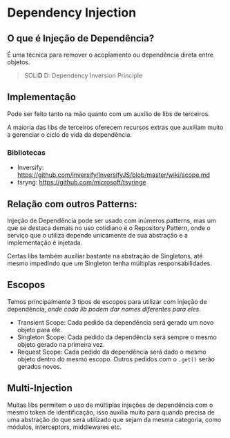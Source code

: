 # Dependency Injection

## O que é Injeção de Dependência?
É uma técnica para remover o acoplamento ou dependência direta entre objetos.

> SOLI**D**
> D: Dependency Inversion Principle

## Implementação

Pode ser feito tanto na mão quanto com um auxílio de libs de terceiros.

A maioria das libs de terceiros oferecem recursos extras que auxiliam muito a gerenciar o ciclo de vida da dependência.

### Bibliotecas
- Inversify: https://github.com/inversify/InversifyJS/blob/master/wiki/scope.md
- tsryng: https://github.com/microsoft/tsyringe

## Relação com outros Patterns:
Injeção de Dependência pode ser usado com inúmeros patterns, mas um que se destaca demais no uso cotidiano é o Repository Pattern, onde o serviço que o utiliza depende unicamente de sua abstração e a implementação é injetada.

Certas libs também auxiliar bastante na abstração de Singletons, até mesmo impedindo que um Singleton tenha múltiplas responsabilidades.


## Escopos
Temos principalmente 3 tipos de escopos para utilizar com injeção de dependência, _onde cada lib podem dar nomes diferentes para eles_.

- Transient Scope: Cada pedido da dependência será gerado um novo objeto para ele.
- Singleton Scope: Cada pedido da dependência será sempre o mesmo objeto gerado na primeira vez.
- Request Scope: Cada pedido da dependência será dado o mesmo objeto dentro do mesmo escopo. Outros pedidos com o `.get()` serão gerados novos.

## Multi-Injection
Muitas libs permitem o uso de múltiplas injeções de dependência com o mesmo token de identificação, isso auxilia muito para quando precisa de uma abstração do que será utilizado que sejam da mesma categoria, como módulos, interceptors, middlewares etc.